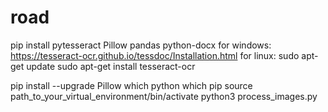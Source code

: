 # road
pip install pytesseract Pillow pandas python-docx
for windows:
https://tesseract-ocr.github.io/tessdoc/Installation.html
for linux:
sudo apt-get update
sudo apt-get install tesseract-ocr

pip install --upgrade Pillow
which python
which pip
source path_to_your_virtual_environment/bin/activate
python3 process_images.py
